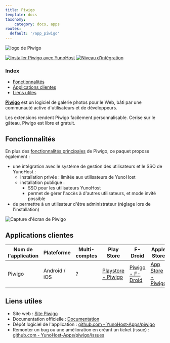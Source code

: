 ```yaml
---
title: Piwigo
template: docs
taxonomy:
    category: docs, apps
routes:
  default: '/app_piwigo'
---
```


![logo de Piwigo](image://piwigo.org.svg?width=80)

[![Installer Piwigo avec YunoHost](https://install-app.yunohost.org/install-with-yunohost.png)](https://install-app.yunohost.org/?app=piwigo) [![Niveau d'intégration](https://dash.yunohost.org/integration/piwigo.svg)](https://dash.yunohost.org/appci/app/piwigo)

### Index

- [Fonctionnalités](#fonctionnalités)
- [Applications clientes](#applications-clientes)
- [Liens utiles](#liens-utiles)

**[Piwigo](https://fr.piwigo.org)** est un logiciel de galerie photos pour le Web, bâti par une communauté active d'utilisateurs et de développeurs.

Les extensions rendent Piwigo facilement personnalisable. Cerise sur le gâteau, Piwigo est libre et gratuit.

## Fonctionnalités

En plus des [fonctionnalités principales](https://fr.piwigo.org/fonctionnalites) de Piwigo, ce paquet propose également :

* une intégration avec le système de gestion des utilisateurs et le SSO de YunoHost :
   * installation privée : limitée aux utilisateurs de YunoHost
   * installation publique :
      * SSO pour les utilisateurs YunoHost
      * permet de gérer l'accès à d'autres utilisateurs, et mode invité possible
* de permettre à un utilisateur d'être administrateur (réglage lors de l'installation)

![Capture d'écran de Piwigo](image://piwigo_screenshot.jpg)

## Applications clientes

| Nom de l'application | Plateforme | Multi-comptes | Play Store | F-Droid | Apple Store |
|-----------------------|------------|---------------|------------|---------|-------------|
| Piwigo | Android / iOS | ? | [Playstore - Piwigo](https://play.google.com/store/apps/details?id=org.piwigo.android&hl=fr) | [Piwigo - F-Droid](https://f-droid.org/packages/org.piwigo.android/)| [App Store - Piwigo](https://apps.apple.com/fr/app/piwigo/id472225196) |

## Liens utiles

+ Site web : [Site Piwigo](https://fr.piwigo.org)
+ Documentation officielle : [Documentation](https://piwigo.org/doc/doku.php)
+ Dépôt logiciel de l'application : [github.com - YunoHost-Apps/piwigo](https://github.com/YunoHost-Apps/piwigo_ynh)
+ Remonter un bug ou une amélioration en créant un ticket (issue) : [github.com - YunoHost-Apps/piwigo/issues](https://github.com/YunoHost-Apps/piwigo_ynh/issues)
